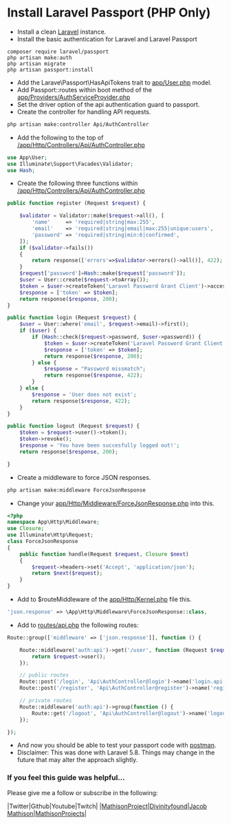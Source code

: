 # Install Laravel Passport (PHP Only)

- Install a clean [Laravel](https://github.com/Divinityfound/howtos/tree/master/laravel_install) instance.
- Install the basic authentication for Laravel and Laravel Passport

```
composer require laravel/passport
php artisan make:auth
php artisan migrate
php artisan passport:install
```

- Add the Larave\Passport\HasApiTokens trait to [app/User.php](https://github.com/Divinityfound/howtos/blob/master/laravel_passport/User.php) model.
- Add Passport::routes within boot method of the [app/Providers/AuthServiceProvider.php](https://github.com/Divinityfound/howtos/blob/master/laravel_passport/AuthServiceProvider.php)
- Set the driver option of the api authentication guard to passport.
- Create the controller for handling API requests.

```sh
php artisan make:controller Api/AuthController
```

- Add the following to the top of [/app/Http/Controllers/Api/AuthController.php](https://github.com/Divinityfound/howtos/blob/master/laravel_passport/AuthController.php)

```php
use App\User;
use Illuminate\Support\Facades\Validator;
use Hash;
```

- Create the following three functions within [/app/Http/Controllers/Api/AuthController.php](https://github.com/Divinityfound/howtos/blob/master/laravel_passport/AuthController.php)

```php
public function register (Request $request) {

    $validator = Validator::make($request->all(), [
        'name'     => 'required|string|max:255',
        'email'    => 'required|string|email|max:255|unique:users',
        'password' => 'required|string|min:6|confirmed',
    ]);
    if ($validator->fails())
    {
        return response(['errors'=>$validator->errors()->all()], 422);
    }
    $request['password']=Hash::make($request['password']);
    $user = User::create($request->toArray());
    $token = $user->createToken('Laravel Password Grant Client')->accessToken;
    $response = ['token' => $token];
    return response($response, 200);
}

public function login (Request $request) {
    $user = User::where('email', $request->email)->first();
    if ($user) {
        if (Hash::check($request->password, $user->password)) {
            $token = $user->createToken('Laravel Password Grant Client')->accessToken;
            $response = ['token' => $token];
            return response($response, 200);
        } else {
            $response = "Password missmatch";
            return response($response, 422);
        }
    } else {
        $response = 'User does not exist';
        return response($response, 422);
    }
}

public function logout (Request $request) {
    $token = $request->user()->token();
    $token->revoke();
    $response = 'You have been succesfully logged out!';
    return response($response, 200);

}
```

- Create a middleware to force JSON responses.

```sh
php artisan make:middleware ForceJsonResponse
```

- Change your [app/Http/Middleware/ForceJsonResponse.php](https://github.com/Divinityfound/howtos/blob/master/laravel_passport/ForceJsonResponse.php) into this.

```php
<?php
namespace App\Http\Middleware;
use Closure;
use Illuminate\Http\Request;
class ForceJsonResponse
{
    public function handle(Request $request, Closure $next)
    {
        $request->headers->set('Accept', 'application/json');
        return $next($request);
    }
}
```

- Add to $routeMiddleware of the [app/Http/Kernel.php](https://github.com/Divinityfound/howtos/blob/master/laravel_passport/Kernel.php) file this.

```php
'json.response' => \App\Http\Middleware\ForceJsonResponse::class,
```

- Add to [routes/api.php](https://github.com/Divinityfound/howtos/blob/master/laravel_passport/api.php) the following routes:

```php
Route::group(['middleware' => ['json.response']], function () {

    Route::middleware('auth:api')->get('/user', function (Request $request) {
        return $request->user();
    });

    // public routes
    Route::post('/login', 'Api\AuthController@login')->name('login.api');
    Route::post('/register', 'Api\AuthController@register')->name('register.api');

    // private routes
    Route::middleware('auth:api')->group(function () {
        Route::get('/logout', 'Api\AuthController@logout')->name('logout');
    });

});
```

- And now you should be able to test your passport code with [postman](https://www.getpostman.com/).
- Disclaimer: This was done with Laravel 5.8. Things may change in the future that may alter the approach slightly.


### If you feel this guide was helpful...

Please give me a follow or subscribe in the following:

|Twitter|Github|Youtube|Twitch|
|[MathisonProject](https://twitter.com/MathisonProject)|[Divinityfound](https://github.com/Divinityfound)|[Jacob Mathison](https://www.youtube.com/channel/UCNNxB1TRbdJxE_y51sJb9DA)|[MathisonProjects](http://twitch.tv/mathisonprojects)|